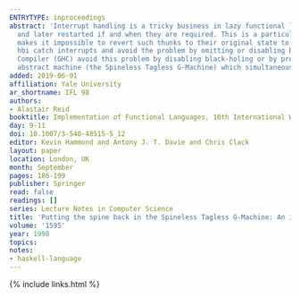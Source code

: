 ```yaml
---
ENTRYTYPE: inproceedings
abstract: 'Interrupt handling is a tricky business in lazy functional languages: we have to make sure that thunks that are being evaluated can be halted
  and later restarted if and when they are required. This is a particular problem for implementations which use black-holing. Black-Holing deliberately
  makes it impossible to revert such thunks to their original state to avoid a serious space leak. Interactive Haskell implementations such as Hugs and
  hbi catch interrupts and avoid the problem by omitting or disabling black-holing. Batch mode Haskell implementations such as HBC and the Glasgow Haskell
  Compiler (GHC) avoid this problem by disabling black-holing or by providing no way to catch interrupts. This paper describes a modification to GHC''s
  abstract machine (the Spineless Tagless G-Machine) which simultaneously supports both interrupts and black-holing.'
added: 2019-06-01
affiliation: Yale University
ar_shortname: IFL 98
authors:
- Alastair Reid
booktitle: Implementation of Functional Languages, 10th International Workshop (IFL'98) Selected Papers
day: 9-11
doi: 10.1007/3-540-48515-5_12
editor: Kevin Hammond and Antony J. T. Davie and Chris Clack
layout: paper
location: London, UK
month: September
pages: 186-199
publisher: Springer
read: false
readings: []
series: Lecture Notes in Computer Science
title: 'Putting the spine back in the Spineless Tagless G-Machine: An implementation of resumable black-holes'
volume: '1595'
year: 1998
topics:
notes:
- haskell-language
---
```


{% include links.html %}
